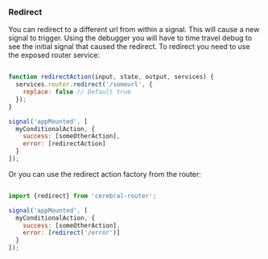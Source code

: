 ### Redirect
You can redirect to a different url from within a signal. This will cause a new signal to trigger. Using the debugger you will have to time travel debug to see the initial signal that caused the redirect. To redirect you need to use the exposed router service:

```javascript

function redirectAction(input, state, output, services) {
  services.router.redirect('/someurl', {
    replace: false // Default true
  });
}

signal('appMounted', [
  myConditionalAction, {
    success: [someOtherAction],
    error: [redirectAction]
  }
]);
```

Or you can use the redirect action factory from the router:

```javascript

import {redirect} from 'cerebral-router';

signal('appMounted', [
  myConditionalAction, {
    success: [someOtherAction],
    error: [redirect('/error')]
  }
]);
```
